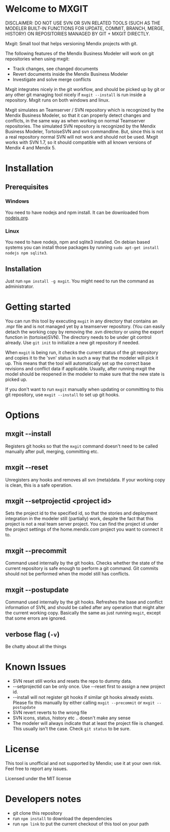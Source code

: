 Welcome to MXGIT
=====
DISCLAIMER: DO NOT USE SVN OR SVN RELATED TOOLS (SUCH AS THE MODELER BUILT-IN FUNCTIONS FOR UPDATE, COMMIT, BRANCH, MERGE, HISTORY) ON REPOSITORIES MANAGED BY GIT + MXGIT DIRECTLY.

Mxgit: Small tool that helps versioning Mendix projects with git.

The following features of the Mendix Business Modeler will work on git repositories when using mxgit:
* Track changes, see changed documents
* Revert documents inside the Mendix Business Modeler
* Investigate and solve merge conflicts

Mxgit integrates nicely in the git workflow, and should be picked up by git or any other git managing tool nicely if `mxgit --install` is run inside a repository. Mxgit runs on both windows and linux.

Mxgit simulates an Teamserver / SVN repository which is recognized by the Mendix Business Modeler, so that it can properly detect changes and conflicts, in the same way as when working on normal Teamserver repositories. The simulated SVN repository is recognized by the Mendix Business Modeler, TortoiseSVN and svn commandline. But, since this is not a real repository normal SVN will not work and should not be used. Mxgit works with SVN 1.7, so it should compatible with all known versions of Mendix 4 and Mendix 5.

# Installation

## Prerequisites

### Windows
You need to have nodejs and npm install. It can be downloaded from [nodejs.org](https://nodejs.org).

### Linux
You need to have nodejs, npm and sqlite3 installed. On debian based systems you can install those packages by running `sudo apt-get install nodejs npm sqlite3`.

## Installation

Just run `npm install -g mxgit`. You might need to run the command as administrator.

# Getting started

You can run this tool by executing `mxgit` in any directory that contains an .mpr file and is not managed yet by a teamserver repository. (You can easily detach the working copy by removing the .svn directory or using the export function in (tortoise)SVN). The directory needs to be under git control already. Use `git init` to initialize a new git repository if needed.

When `mxgit` is being run, it checks the current status of the git repository and copies it to the 'svn' status in such a way that the modeler will pick it up. This means that the tool will automatically set up the correct base revisions and conflict data if applicable. Usually, after running mxgit the model should be reopened in the modeler to make sure that the new state is picked up.

If you don't want to run `mxgit` manually when updating or committing to this git repository, use `mxgit --install` to set up git hooks.


# Options

## mxgit --install

Registers git hooks so that the `mxgit` command doesn't need to be called manually after pull, merging, committing etc.

## mxgit --reset

Unregisters any hooks and removes all svn (meta)data. If your working copy is clean, this is a safe operation.

## mxgit --setprojectid &lt;project id&gt;

Sets the project id to the specified id, so that the stories and deployment integration in the modeler still (partially) work, despite the fact that this project is not a real team server project. You can find the project id under the project settings of the home.mendix.com project you want to connect it to.

## mxgit --precommit

Command used internally by the git hooks. Checks whether the state of the current repository is safe enough to perform a git command. Git commits should not be performed when the model still has conflicts.

## mxgit --postupdate

Command used internally by the git hooks. Refreshes the base and conflict information of SVN, and should be called after any operation that might alter the current working copy. Basically the same as just running `mxgit`, except that some errors are ignored.

## verbose flag (`-v`)

Be chatty about all the things

# Known Issues

* SVN reset still works and resets the repo to dummy data.
* --setprojectid can be only once. Use --reset first to assign a new project id.
* --install will not register git hooks if similar git hooks already exists. Please fix this manually by either calling `mxgit --precommit` or `mxgit --postupdate`
* SVN revert reverts to the wrong file
* SVN icons, status, history etc .. doesn't make any sense
* The modeler will always indicate that at least the project file is changed. This usually isn't the case. Check `git status` to be sure.

# License
This tool is unofficial and not supported by Mendix; use it at your own risk. Feel free to report any issues.

Licensed under the MIT license

# Developers notes

* git clone this repository
* run `npm install` to download the dependencies
* run `npm link` to put the current checkout of this tool on your path